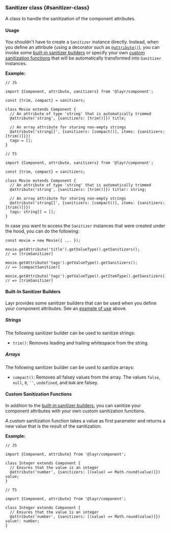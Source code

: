 ### Sanitizer <badge type="primary">class</badge> {#sanitizer-class}

A class to handle the sanitization of the component attributes.

#### Usage

You shouldn't have to create a `Sanitizer` instance directly. Instead, when you define an attribute (using a decorator such as [`@attribute()`](https://layrjs.com/docs/v2/reference/component#attribute-decorator)), you can invoke some [built-in sanitizer builders](https://layrjs.com/docs/v2/reference/sanitizer#built-in-sanitizer-builders) or specify your own [custom sanitization functions](https://layrjs.com/docs/v2/reference/sanitizer#custom-sanitization-functions) that will be automatically transformed into `Sanitizer` instances.

**Example:**

```
// JS

import {Component, attribute, sanitizers} from '@layr/component';

const {trim, compact} = sanitizers;

class Movie extends Component {
  // An attribute of type 'string' that is automatically trimmed
  @attribute('string', {sanitizers: [trim()]}) title;

  // An array attribute for storing non-empty strings
  @attribute('string[]', {sanitizers: [compact()], items: {sanitizers: [trim()]}})
  tags = [];
}
```

```
// TS

import {Component, attribute, sanitizers} from '@layr/component';

const {trim, compact} = sanitizers;

class Movie extends Component {
  // An attribute of type 'string' that is automatically trimmed
  @attribute('string', {sanitizers: [trim()]}) title!: string;

  // An array attribute for storing non-empty strings
  @attribute('string[]', {sanitizers: [compact()], items: {sanitizers: [trim()]}})
  tags: string[] = [];
}
```

In case you want to access the `Sanitizer` instances that were created under the hood, you can do the following:

```
const movie = new Movie({ ... });

movie.getAttribute('title').getValueType().getSanitizers();
// => [trimSanitizer]

movie.getAttribute('tags').getValueType().getSanitizers();
// => [compactSanitizer]

movie.getAttribute('tags').getValueType().getItemType().getSanitizers();
// => [trimSanitizer]
```

#### Built-In Sanitizer Builders

Layr provides some sanitizer builders that can be used when you define your component attributes. See an [example of use](https://layrjs.com/docs/v2/reference/sanitizer#usage) above.

##### Strings

The following sanitizer builder can be used to sanitize strings:

* `trim()`: Removes leading and trailing whitespace from the string.

##### Arrays

The following sanitizer builder can be used to sanitize arrays:

* `compact()`: Removes all falsey values from the array. The values `false`, `null`, `0`, `''`, `undefined`, and `NaN` are falsey.

#### Custom Sanitization Functions

In addition to the [built-in sanitizer builders](https://layrjs.com/docs/v2/reference/sanitizer#built-in-sanitizer-builders), you can sanitize your component attributes with your own custom sanitization functions.

A custom sanitization function takes a value as first parameter and returns a new value that is the result of the sanitization.

**Example:**

```
// JS

import {Component, attribute} from '@layr/component';

class Integer extends Component {
  // Ensures that the value is an integer
  @attribute('number', {sanitizers: [(value) => Math.round(value)]}) value;
}
```

```
// TS

import {Component, attribute} from '@layr/component';

class Integer extends Component {
  // Ensures that the value is an integer
  @attribute('number', {sanitizers: [(value) => Math.round(value)]}) value!: number;
}
```
